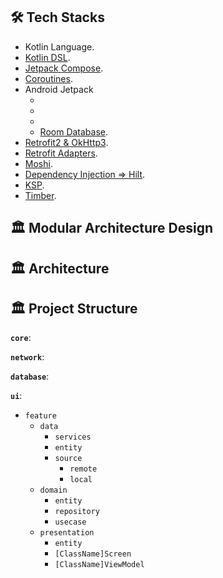 ## 🛠 Tech Stacks

- Kotlin Language.
- [Kotlin DSL](https://docs.gradle.org/current/userguide/kotlin_dsl.html).
- [Jetpack Compose](https://developer.android.com/jetpack/compose).
- [Coroutines](https://kotlinlang.org/docs/coroutines-overview.html).
- Android Jetpack
  - [Compose]: (https://developer.android.com/jetpack/compose?gclid=CjwKCAjwvNaYBhA3EiwACgndguAbK-Q9IVtJx1wkM85Nt-pI5JMCRKTD4O-wPeu-vyLBxFhkB6XESBoClKQQAvD_BwE&gclsrc=aw.ds).
  - [ViewModel]: (https://developer.android.com/topic/libraries/architecture/viewmodel?gclid=CjwKCAjwvNaYBhA3EiwACgndgjUoa6vdlcCNKAF9x1TQVGibh7eKA2BieACmNWUhWw2Sr-Fo37glTRoCH20QAvD_BwE&gclsrc=aw.ds).
  - [Navigation Component]: (https://developer.android.com/guide/navigation?gclid=Cj0KCQjwmdGYBhDRARIsABmSEeO1MpKCj6KtTR3A6AHdrUEPq80CEvj3J7PbWADTdMGd4_6Sz6lxYW4aAs-5EALw_wcB&gclsrc=aw.ds).
  - [Room Database](https://developer.android.com/jetpack/androidx/releases/room?gclid=Cj0KCQjwmdGYBhDRARIsABmSEeP5InkhjXrGeyQ6tMQhtSWktfRdwHaOoxRRQ7dAPRhmVzNJ8eAcwO4aAtYdEALw_wcB&gclsrc=aw.ds).
- [Retrofit2 & OkHttp3](https://github.com/square/retrofit).
- [Retrofit Adapters](https://github.com/skydoves/retrofit-adapters).
- [Moshi](https://github.com/square/moshi).
- [Dependency Injection => Hilt](https://dagger.dev/hilt/).
- [KSP](https://github.com/google/ksp).
- [Timber](https://github.com/JakeWharton/timber).

## 🏛️ Modular Architecture Design

## 🏛️ Architecture

## 🏛️ Project Structure

**`core`**:

**`network`**:

**`database`**:

**`ui`**:

* `feature`
  - `data`
      - `services`
      - `entity`
      - `source`
        - `remote`
        - `local`
  - `domain`
      - `entity`
      - `repository`
      - `usecase`
  - `presentation`
      - `entity`
      - `[ClassName]Screen`
      - `[ClassName]ViewModel`

